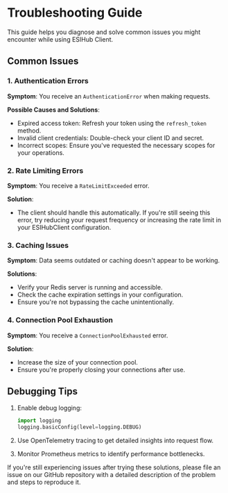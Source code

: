 # Troubleshooting Guide

This guide helps you diagnose and solve common issues you might encounter while using ESIHub Client.

## Common Issues

### 1. Authentication Errors

**Symptom**: You receive an `AuthenticationError` when making requests.

**Possible Causes and Solutions**:
- Expired access token: Refresh your token using the `refresh_token` method.
- Invalid client credentials: Double-check your client ID and secret.
- Incorrect scopes: Ensure you've requested the necessary scopes for your operations.

### 2. Rate Limiting Errors

**Symptom**: You receive a `RateLimitExceeded` error.

**Solution**: 
- The client should handle this automatically. If you're still seeing this error, try reducing your request frequency or increasing the rate limit in your ESIHubClient configuration.

### 3. Caching Issues

**Symptom**: Data seems outdated or caching doesn't appear to be working.

**Solutions**:
- Verify your Redis server is running and accessible.
- Check the cache expiration settings in your configuration.
- Ensure you're not bypassing the cache unintentionally.

### 4. Connection Pool Exhaustion

**Symptom**: You receive a `ConnectionPoolExhausted` error.

**Solution**: 
- Increase the size of your connection pool.
- Ensure you're properly closing your connections after use.

## Debugging Tips

1. Enable debug logging:
   ```python
   import logging
   logging.basicConfig(level=logging.DEBUG)
   ```

2. Use OpenTelemetry tracing to get detailed insights into request flow.

3. Monitor Prometheus metrics to identify performance bottlenecks.

If you're still experiencing issues after trying these solutions, please file an issue on our GitHub repository with a detailed description of the problem and steps to reproduce it.